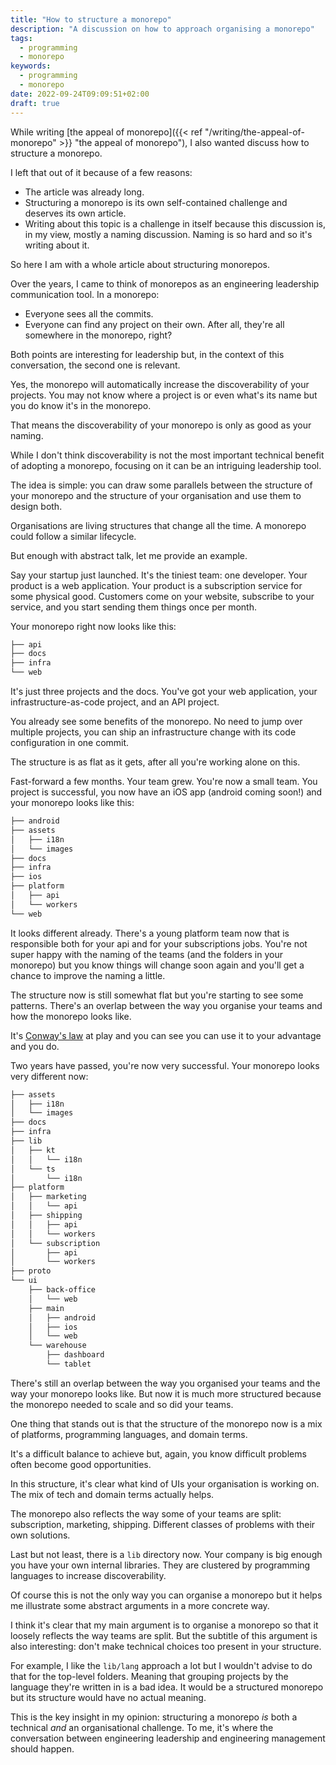 ```yaml
---
title: "How to structure a monorepo"
description: "A discussion on how to approach organising a monorepo"
tags:
  - programming
  - monorepo
keywords:
  - programming
  - monorepo
date: 2022-09-24T09:09:51+02:00
draft: true
---
```


While writing [the appeal of monorepo]({{< ref "/writing/the-appeal-of-monorepo" >}} "the appeal of monorepo"), I also wanted discuss how to structure a monorepo.

I left that out of it because of a few reasons:

- The article was already long.
- Structuring a monorepo is its own self-contained challenge and deserves its
  own article.
- Writing about this topic is a challenge in itself because this discussion is,
  in my view, mostly a naming discussion. Naming is so hard and so it's writing
  about it.

So here I am with a whole article about structuring monorepos.

Over the years, I came to think of monorepos as an engineering leadership
communication tool. In a monorepo:

- Everyone sees all the commits.
- Everyone can find any project on their own. After all, they're all somewhere
  in the monorepo, right?

Both points are interesting for leadership but, in the context of this
conversation, the second one is relevant.

Yes, the monorepo will automatically increase the discoverability of your
projects. You may not know where a project is or even what's its name but you do
know it's in the monorepo.

That means the discoverability of your monorepo is only as good as your naming.

While I don't think discoverability is not the most important technical benefit
of adopting a monorepo, focusing on it can be an intriguing leadership tool.

The idea is simple: you can draw some parallels between the structure of your
monorepo and the structure of your organisation and use them to design both.

Organisations are living structures that change all the time. A monorepo could
follow a similar lifecycle.

But enough with abstract talk, let me provide an example.

Say your startup just launched. It's the tiniest team: one developer. Your
product is a web application. Your product is a subscription service for some
physical good. Customers come on your website, subscribe to your service, and
you start sending them things once per month.

Your monorepo right now looks like this:

```sh
├── api
├── docs
├── infra
└── web
```

It's just three projects and the docs. You've got your web application, your
infrastructure-as-code project, and an API project.

You already see some benefits of the monorepo. No need to jump over multiple
projects, you can ship an infrastructure change with its code configuration in
one commit.

The structure is as flat as it gets, after all you're working alone on this.

Fast-forward a few months. Your team grew. You're now a small team. You project
is successful, you now have an iOS app (android coming soon!) and your monorepo
looks like this:

```sh
├── android
├── assets
│   ├── i18n
│   └── images
├── docs
├── infra
├── ios
├── platform
│   ├── api
│   └── workers
└── web
```

It looks different already. There's a young platform team now that is
responsible both for your api and for your subscriptions jobs. You're not super
happy with the naming of the teams (and the folders in your monorepo) but you
know things will change soon again and you'll get a chance to improve the naming
a little.

The structure now is still somewhat flat but you're starting to see some
patterns. There's an overlap between the way you organise your teams and how the
monorepo looks like.

It's [Conway's law](https://en.wikipedia.org/wiki/Conway%27s_law) at play and
you can see you can use it to your advantage and you do.

Two years have passed, you're now very successful. Your monorepo looks very
different now:

```sh
├── assets
│   ├── i18n
│   └── images
├── docs
├── infra
├── lib
│   ├── kt
│   │   └── i18n
│   └── ts
│       └── i18n
├── platform
│   ├── marketing
│   │   └── api
│   ├── shipping
│   │   ├── api
│   │   └── workers
│   └── subscription
│       ├── api
│       └── workers
├── proto
└── ui
    ├── back-office
    │   └── web
    ├── main
    │   ├── android
    │   ├── ios
    │   └── web
    └── warehouse
        ├── dashboard
        └── tablet
```

There's still an overlap between the way you organised your teams and the way
your monorepo looks like. But now it is much more structured because the
monorepo needed to scale and so did your teams.

One thing that stands out is that the structure of the monorepo now is a mix of
platforms, programming languages, and domain terms.

It's a difficult balance to achieve but, again, you know difficult problems
often become good opportunities.

In this structure, it's clear what kind of UIs your organisation is working on.
The mix of tech and domain terms actually helps.

The monorepo also reflects the way some of your teams are split: subscription,
marketing, shipping. Different classes of problems with their own solutions.

Last but not least, there is a `lib` directory now. Your company is big enough
you have your own internal libraries. They are clustered by programming
languages to increase discoverability.

Of course this is not the only way you can organise a monorepo but it helps me
illustrate some abstract arguments in a more concrete way.

I think it's clear that my main argument is to organise a monorepo so that it
loosely reflects the way teams are split. But the subtitle of this argument is
also interesting: don't make technical choices too present in your structure.

For example, I like the `lib/lang` approach a lot but I wouldn't advise to do
that for the top-level folders. Meaning that grouping projects by the language
they're written in is a bad idea. It would be a structured monorepo but its
structure would have no actual meaning.

This is the key insight in my opinion: structuring a monorepo _is_ both a
technical _and_ an organisational challenge. To me, it's where the conversation
between engineering leadership and engineering management should happen.
